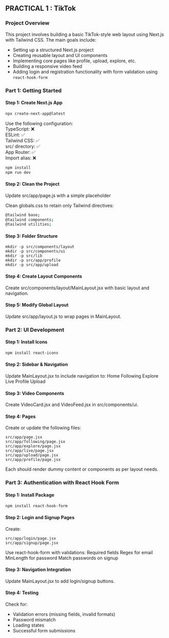 ## PRACTICAL 1 : TikTok

### Project Overview
This project involves building a basic TikTok-style web layout using Next.js with Tailwind CSS. The main goals include:

- Setting up a structured Next.js project
- Creating reusable layout and UI components
- Implementing core pages like profile, upload, explore, etc.
- Building a responsive video feed
- Adding login and registration functionality with form validation using `react-hook-form`

### Part 1: Getting Started

#### Step 1: Create Next.js App
```bash
npx create-next-app@latest
```
Use the following configuration: <br>
    TypeScript: ❌ <br>
    ESLint: ✅ <br>
    Tailwind CSS: ✅ <br>
    src/ directory: ✅ <br>
    App Router: ✅ <br>
    Import alias: ❌ <br>

```bash
npm install
npm run dev
```

#### Step 2: Clean the Project
Update src/app/page.js with a simple placeholder

Clean globals.css to retain only Tailwind directives:
```bash 
@tailwind base;
@tailwind components;
@tailwind utilities;
```

#### Step 3: Folder Structure
```
mkdir -p src/components/layout
mkdir -p src/components/ui
mkdir -p src/lib
mkdir -p src/app/profile
mkdir -p src/app/upload
```

#### Step 4: Create Layout Components
Create src/components/layout/MainLayout.jsx with basic layout and navigation.

#### Step 5: Modify Global Layout
Update src/app/layout.js to wrap pages in MainLayout.


### Part 2:  UI Development

#### Step 1: Install Icons
```bash 
npm install react-icons
```
#### Step 2: Sidebar & Navigation
Update MainLayout.jsx to include navigation to:
    Home
    Following
    Explore
    Live
    Profile
    Upload

#### Step 3: Video Components
Create VideoCard.jsx and VideoFeed.jsx in src/components/ui.

#### Step 4: Pages
Create or update the following files:
```
src/app/page.jsx
src/app/following/page.jsx
src/app/explore/page.jsx
src/app/live/page.jsx
src/app/upload/page.jsx
src/app/profile/page.jsx
```
Each should render dummy content or components as per layout needs.


### Part 3: Authentication with React Hook Form

#### Step 1: Install Package
```bash
npm install react-hook-form
```
#### Step 2: Login and Signup Pages
Create:
```
src/app/login/page.jsx
src/app/signup/page.jsx
```
Use react-hook-form with validations:
    Required fields
    Regex for email
    MinLength for password
    Match passwords on signup

#### Step 3: Navigation Integration
Update MainLayout.jsx to add login/signup buttons.

#### Step 4: Testing
Check for:
- Validation errors (missing fields, invalid formats)
- Password mismatch
- Loading states
- Successful form submissions